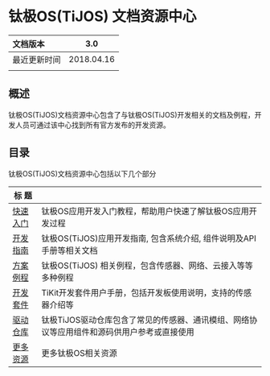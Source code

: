 # 钛极OS(TiJOS) 文档资源中心

| 文档版本   |    3.0     |
| :----- | :--------: |
| 最近更新时间 | 2018.04.16 |
|        |            |

## 概述
钛极OS(TiJOS)文档资源中心包含了与钛极OS(TiJOS)开发相关的文档及例程，开发人员可通过该中心找到所有官方发布的开发资源。

## 目录
钛极OS(TiJOS)文档资源中心包括以下几个部分

| 标 题                                    |                                        |
| -------------------------------------- | -------------------------------------- |
| [快速入门](tijos-development-course/index.md)        | 钛极OS应用开发入门教程，帮助用户快速了解钛极OS应用开发过程      |
| [开发指南](tijos-development-guide/index.md)     | 钛极OS(TiJOS)应用开发指南, 包含系统介绍, 组件说明及API手册等相关文档    |
| [方案例程](tijos-samples/index.md) | 钛极OS(TiJOS) 相关例程，包含传感器、网络、云接入等等多种例程               |
| [开发套件](tikit/tijos_docs_tikit.md)  |TiKit开发套件用户手册，包括开发板使用说明，支持的传感器介绍等  |
| [驱动仓库](tijos-driver/index.md)  | 钛极TiJOS驱动仓库包含了常见的传感器、通讯模组、网络协议等应用组件和源码供用户参考或直接使用 |
| [更多资源](resources.md)  | 更多钛极OS相关资源 |